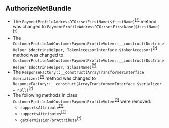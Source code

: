 AuthorizeNetBundle
------------------
* The `PaymentProfileAddressDTO::setFirstName($firstName)`<sup>[[?]](https://github.com/oroinc/OroAuthorizeNetBundle/tree/5.0.0-beta.1/Model/DTO/PaymentProfileAddressDTO.php#L58 "Oro\Bundle\AuthorizeNetBundle\Model\DTO\PaymentProfileAddressDTO")</sup> method was changed to `PaymentProfileAddressDTO::setFirstName($firstName)`<sup>[[?]](https://github.com/oroinc/OroAuthorizeNetBundle/tree/5.0.0-beta.2/Model/DTO/PaymentProfileAddressDTO.php#L40 "Oro\Bundle\AuthorizeNetBundle\Model\DTO\PaymentProfileAddressDTO")</sup>
* The `CustomerProfileAndCustomerPaymentProfileVoter::__construct(DoctrineHelper $doctrineHelper, TokenAccessorInterface $tokenAccessor)`<sup>[[?]](https://github.com/oroinc/OroAuthorizeNetBundle/tree/5.0.0-beta.1/Acl/Voter/CustomerProfileAndCustomerPaymentProfileVoter.php#L22 "Oro\Bundle\AuthorizeNetBundle\Acl\Voter\CustomerProfileAndCustomerPaymentProfileVoter")</sup> method was changed to `CustomerProfileAndCustomerPaymentProfileVoter::__construct(DoctrineHelper $doctrineHelper, $className)`<sup>[[?]](https://github.com/oroinc/OroAuthorizeNetBundle/tree/5.0.0-beta.2/Acl/Voter/CustomerProfileAndCustomerPaymentProfileVoter.php#L22 "Oro\Bundle\AuthorizeNetBundle\Acl\Voter\CustomerProfileAndCustomerPaymentProfileVoter")</sup>
* The `ResponseFactory::__construct(ArrayTransformerInterface $serializer)`<sup>[[?]](https://github.com/oroinc/OroAuthorizeNetBundle/tree/5.0.0-beta.1/AuthorizeNet/Response/ResponseFactory.php#L18 "Oro\Bundle\AuthorizeNetBundle\AuthorizeNet\Response\ResponseFactory")</sup> method was changed to `ResponseFactory::__construct(ArrayTransformerInterface $serializer = null)`<sup>[[?]](https://github.com/oroinc/OroAuthorizeNetBundle/tree/5.0.0-beta.2/AuthorizeNet/Response/ResponseFactory.php#L16 "Oro\Bundle\AuthorizeNetBundle\AuthorizeNet\Response\ResponseFactory")</sup>
* The following methods in class `CustomerProfileAndCustomerPaymentProfileVoter`<sup>[[?]](https://github.com/oroinc/OroAuthorizeNetBundle/tree/5.0.0-beta.1/Acl/Voter/CustomerProfileAndCustomerPaymentProfileVoter.php#L31 "Oro\Bundle\AuthorizeNetBundle\Acl\Voter\CustomerProfileAndCustomerPaymentProfileVoter")</sup> were removed:
   - `supportsAttribute`<sup>[[?]](https://github.com/oroinc/OroAuthorizeNetBundle/tree/5.0.0-beta.1/Acl/Voter/CustomerProfileAndCustomerPaymentProfileVoter.php#L31 "Oro\Bundle\AuthorizeNetBundle\Acl\Voter\CustomerProfileAndCustomerPaymentProfileVoter::supportsAttribute")</sup>
   - `supportsAttributes`<sup>[[?]](https://github.com/oroinc/OroAuthorizeNetBundle/tree/5.0.0-beta.1/Acl/Voter/CustomerProfileAndCustomerPaymentProfileVoter.php#L39 "Oro\Bundle\AuthorizeNetBundle\Acl\Voter\CustomerProfileAndCustomerPaymentProfileVoter::supportsAttributes")</sup>
   - `getPermissionForAttribute`<sup>[[?]](https://github.com/oroinc/OroAuthorizeNetBundle/tree/5.0.0-beta.1/Acl/Voter/CustomerProfileAndCustomerPaymentProfileVoter.php#L59 "Oro\Bundle\AuthorizeNetBundle\Acl\Voter\CustomerProfileAndCustomerPaymentProfileVoter::getPermissionForAttribute")</sup>
